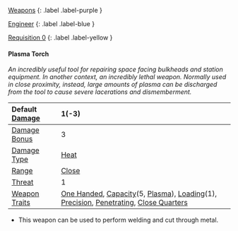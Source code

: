 
[Weapons](Game/Weapons-List)
{: .label .label-purple }

[Engineer](Game/Engineer)
{: .label .label-blue }

[Requisition 0](Game/Deployment#Requisition)
{: .label .label-yellow }
#### Plasma Torch
*An incredibly useful tool for repairing space facing bulkheads and station equipment. In another context, an incredibly lethal weapon. Normally used in close proximity, instead, large amounts of plasma can be discharged from the tool to cause severe lacerations and dismemberment.*

| Default [Damage](Core/Weapons#Calculating%20Damage) | 1(-3) |
| :--- | :--- |
| [Damage Bonus](Game/Core/Weapons#Damage%20Bonus) | 3 |
| [Damage Type](Core/Weapons#Damage%20Type) | [Heat](Game/Core/Injury#Heat) |
| [Range](Core/Weapons#Range) | [Close](Game/Core/Movement#Close) |
| [Threat](Core/Weapons#Threat) | 1 |
| [Weapon Traits](Core/Weapon-Traits) | [One Handed](Game/Core/Weapon-Traits#One%20Handed), [Capacity](Game/Core/Weapon-Traits#Capacity(X,%20Type))(5, [Plasma](Game/Munition-Details#Plasma)), [Loading](Game/Core/Weapon-Traits#Loading(X))(1), [Precision](Game/Core/Weapon-Traits#Precision), [Penetrating](Game/Core/Weapon-Traits#Penetrating), [Close Quarters](Game/Core/Weapon-Traits#Close%20Quarters) |
* This weapon can be used to perform welding and cut through metal.